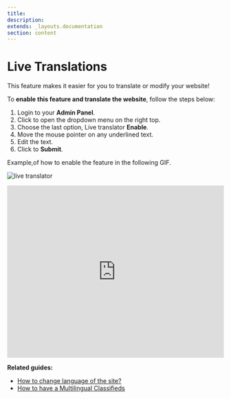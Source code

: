 ```yaml
---
title:
description:
extends: _layouts.documentation
section: content
---
```


# Live Translations

This feature makes it easier for you to translate or modify your website!

To  **enable this feature and translate the website**, follow the steps below:

1.  Login to your **Admin Panel**.
2.  Click to open the dropdown menu on the right top.
3.  Choose the last option, Live translator  **Enable**.
4.  Move the mouse pointer on any underlined text.
5.  Edit the text.
6.  Click to  **Submit**.

 Example,of how to enable the feature in the following GIF.

![live translator](https://cloud.githubusercontent.com/assets/7003648/16676480/0c0d1272-4490-11e6-8adb-01adef17c505.gif)

 
  
<iframe width="100%" height="400px" src="https://www.youtube.com/embed/-rWpnbmMLp8" title="Yclas video" frameborder="0" allow="accelerometer; autoplay; clipboard-write; encrypted-media; gyroscope; picture-in-picture" allowfullscreen></iframe>
 
 
**Related guides:**


-   [How to change language of the site?](/docs/translation-change-language-of-the-site)
-   [How to have a Multilingual Classifieds](/docs/translations-how-have-amultilingual-classfied)
